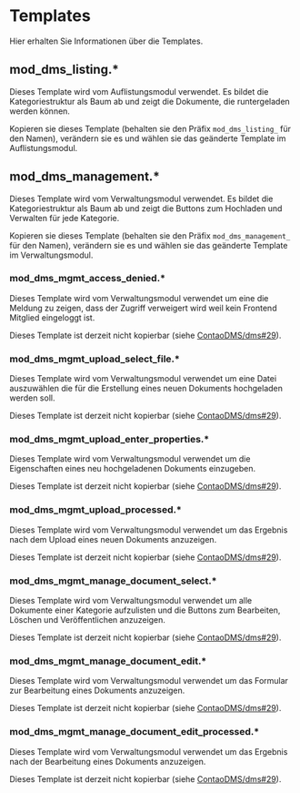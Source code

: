 # Templates

Hier erhalten Sie Informationen über die Templates.

## mod_dms_listing.*

Dieses Template wird vom Auflistungsmodul verwendet. Es bildet die Kategoriestruktur als Baum ab und zeigt die Dokumente, die runtergeladen werden können.

Kopieren sie dieses Template (behalten sie den Präfix `mod_dms_listing_` für den Namen), verändern sie es und wählen sie das geänderte Template im Auflistungsmodul.

## mod_dms_management.*

Dieses Template wird vom Verwaltungsmodul verwendet. Es bildet die Kategoriestruktur als Baum ab und zeigt die Buttons zum Hochladen und Verwalten für jede Kategorie.

Kopieren sie dieses Template (behalten sie den Präfix `mod_dms_management_` für den Namen), verändern sie es und wählen sie das geänderte Template im Verwaltungsmodul.

### mod_dms_mgmt_access_denied.*

Dieses Template wird vom Verwaltungsmodul verwendet um eine die Meldung zu zeigen, dass der Zugriff verweigert wird weil kein Frontend Mitglied eingeloggt ist.

Dieses Template ist derzeit nicht kopierbar (siehe [ContaoDMS/dms#29](https://github.com/ContaoDMS/dms/issues/29)).

### mod_dms_mgmt_upload_select_file.*

Dieses Template wird vom Verwaltungsmodul verwendet um eine Datei auszuwählen die für die Erstellung eines neuen Dokuments hochgeladen werden soll.

Dieses Template ist derzeit nicht kopierbar (siehe [ContaoDMS/dms#29](https://github.com/ContaoDMS/dms/issues/29)).

### mod_dms_mgmt_upload_enter_properties.*

Dieses Template wird vom Verwaltungsmodul verwendet um die Eigenschaften eines neu hochgeladenen Dokuments einzugeben.

Dieses Template ist derzeit nicht kopierbar (siehe [ContaoDMS/dms#29](https://github.com/ContaoDMS/dms/issues/29)).

### mod_dms_mgmt_upload_processed.*

Dieses Template wird vom Verwaltungsmodul verwendet um das Ergebnis nach dem Upload eines neuen Dokuments anzuzeigen.

Dieses Template ist derzeit nicht kopierbar (siehe [ContaoDMS/dms#29](https://github.com/ContaoDMS/dms/issues/29)).

### mod_dms_mgmt_manage_document_select.*

Dieses Template wird vom Verwaltungsmodul verwendet um alle Dokumente einer Kategorie aufzulisten und die Buttons zum Bearbeiten, Löschen und Veröffentlichen anzuzeigen.

Dieses Template ist derzeit nicht kopierbar (siehe [ContaoDMS/dms#29](https://github.com/ContaoDMS/dms/issues/29)).

### mod_dms_mgmt_manage_document_edit.*

Dieses Template wird vom Verwaltungsmodul verwendet um das Formular zur Bearbeitung eines Dokuments anzuzeigen.

Dieses Template ist derzeit nicht kopierbar (siehe [ContaoDMS/dms#29](https://github.com/ContaoDMS/dms/issues/29)).

### mod_dms_mgmt_manage_document_edit_processed.*

Dieses Template wird vom Verwaltungsmodul verwendet um das Ergebnis nach der Bearbeitung eines Dokuments anzuzeigen.

Dieses Template ist derzeit nicht kopierbar (siehe [ContaoDMS/dms#29](https://github.com/ContaoDMS/dms/issues/29)).